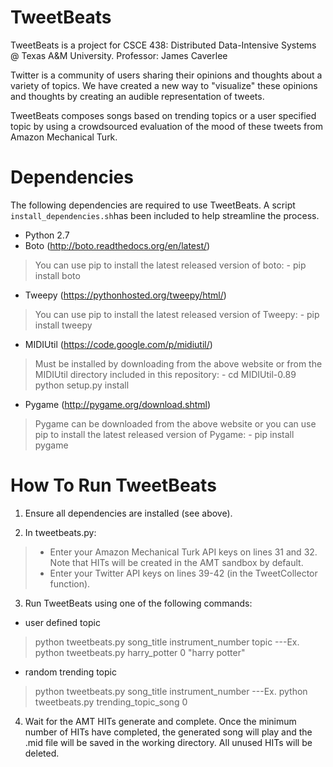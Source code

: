 TweetBeats
============

TweetBeats is a project for CSCE 438: Distributed Data-Intensive Systems @ Texas A&M University. Professor: James Caverlee

Twitter is a community of users sharing their opinions and thoughts about a
variety of topics. We have created a new way to "visualize" these opinions and
thoughts by creating an audible representation of tweets.

TweetBeats composes songs based on trending topics or a user specified topic
by using a crowdsourced evaluation of the mood of these tweets from Amazon Mechanical Turk. 

Dependencies
============

The following dependencies are required to use TweetBeats. A script `install_dependencies.sh`has been included to help streamline the process.

- Python 2.7
- Boto (http://boto.readthedocs.org/en/latest/)
> You can use pip to install the latest released version of boto:
	- pip install boto

- Tweepy (https://pythonhosted.org/tweepy/html/)
> You can use pip to install the latest released version of Tweepy:
	- pip install tweepy

- MIDIUtil (https://code.google.com/p/midiutil/)
> Must be installed by downloading from the above website or from the MIDIUtil directory included in this repository:
	- cd MIDIUtil-0.89
python setup.py install

- Pygame (http://pygame.org/download.shtml)
> Pygame can be downloaded from the above website or you can use pip to install the latest released version of Pygame:
	- pip install pygame
	
How To Run TweetBeats
============

1) Ensure all dependencies are installed (see above).

2) In tweetbeats.py:
> - Enter your Amazon Mechanical Turk API keys on lines 31 and 32. Note that HITs will be created in the AMT sandbox by default.
> - Enter your Twitter API keys on lines 39-42 (in the TweetCollector function).

3) Run TweetBeats using one of the following commands:

- user defined topic
>	python tweetbeats.py song_title instrument_number topic
>	---Ex. python tweetbeats.py harry_potter 0 "harry potter"

- random trending topic
>	python tweetbeats.py song_title instrument_number
>	---Ex. python tweetbeats.py trending_topic_song 0

4) Wait for the AMT HITs generate and complete. Once the minimum number of HITs have completed, the generated song will play and the .mid file will be saved in the working directory. All unused HITs will be deleted.
